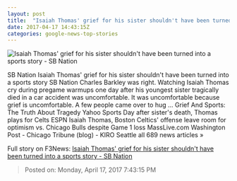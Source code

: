 ```yaml
---
layout: post
title:  "Isaiah Thomas' grief for his sister shouldn't have been turned into a sports story - SB Nation"
date: 2017-04-17 14:43:15Z
categories: google-news-top-stories
---
```


![Isaiah Thomas' grief for his sister shouldn't have been turned into a sports story - SB Nation](https://cdn0.vox-cdn.com/thumbor/mvJrlabMiioqV7kQRFLCpckMhgQ=/0x0:2445x1375/1600x900/cdn0.vox-cdn.com/uploads/chorus_image/image/54293675/669206126.0.jpg)

SB Nation Isaiah Thomas' grief for his sister shouldn't have been turned into a sports story SB Nation Charles Barkley was right. Watching Isaiah Thomas cry during pregame warmups one day after his youngest sister tragically died in a car accident was uncomfortable. It was uncomfortable because grief is uncomfortable. A few people came over to hug ... Grief And Sports: The Truth About Tragedy Yahoo Sports Day after sister's death, Thomas plays for Celts ESPN Isaiah Thomas, Boston Celtics' offense leave room for optimism vs. Chicago Bulls despite Game 1 loss MassLive.com Washington Post - Chicago Tribune (blog) - KIRO Seattle all 689 news articles »


Full story on F3News: [Isaiah Thomas' grief for his sister shouldn't have been turned into a sports story - SB Nation](http://www.f3nws.com/n/MHVDc)

> Posted on: Monday, April 17, 2017 7:43:15 PM
